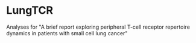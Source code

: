 # LungTCR
Analyses for "A brief report exploring peripheral T-cell receptor repertoire dynamics in patients with small cell lung cancer"
